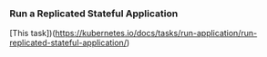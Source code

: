 ### Run a Replicated Stateful Application

[This task])(https://kubernetes.io/docs/tasks/run-application/run-replicated-stateful-application/)
